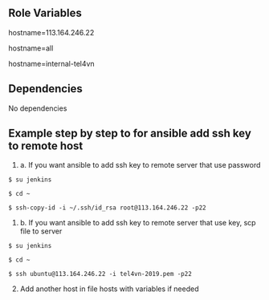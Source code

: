 Role Variables
--------------
hostname=113.164.246.22

hostname=all

hostname=internal-tel4vn

Dependencies
------------
No dependencies

Example step by step to for ansible add ssh key to remote host
----------------
1. a. If you want ansible to add ssh key to remote server that use password
```
$ su jenkins

$ cd ~

$ ssh-copy-id -i ~/.ssh/id_rsa root@113.164.246.22 -p22
```
1. b. If you want ansible to add ssh key to remote server that use key, scp file to server
```
$ su jenkins

$ cd ~

$ ssh ubuntu@113.164.246.22 -i tel4vn-2019.pem -p22
```
2. Add another host in file hosts with variables if needed

